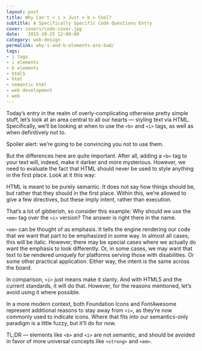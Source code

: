 ```yaml
---
layout: post
title: Why Can't < i > Just < b > Cool?
subtitle: A Specifically Specific Code Questions Entry
cover: covers/code-cover.jpg
date:   2015-10-25 12:00:00
category: web-design
permalink: why-i-and-b-elements-are-bad/
tags:
- i tags
- i elements
- b elements
- html5
- html
- semantic html
- web development
- web
---
```


Today’s entry in the realm of overly-complicating otherwise pretty simple stuff, let’s look at an area central to all our hearts — styling text via HTML. Specifically, we’ll be looking at when to use the `<b>` and `<i>` tags, as well as when definitively not to. 

Spoiler alert: we’re going to be convincing you not to use them. 

But the differences here are quite important. After all, adding a `<b>` tag to your text will, indeed, make it darker and more mysterious. However, we need to evaluate the fact that HTML should never be used to style anything in the first place. Look at it this way:

HTML is meant to be purely semantic. It does not say how things should be, but rather that they should in the first place. Within this, we’re allowed to give a few directives, but these imply intent, rather than execution. 

That’s a lot of gibberish, so consider this example: Why should we use the `<em>` tag over the `<i>` version? The answer is right there in the name. 

`<em>` can be thought of as emphasis. It tells the engine rendering our code that we want that part to be emphasized in some way. In almost all cases, this will be italic. However, there may be special cases where we actually do want the emphasis to look differently. Or, in some cases, we may want that text to be rendered uniquely for platforms serving those with disabilities. Or some other practical application. Either way, the intent is the same across the board. 

In comparison, `<i>` just means make it slanty. And with HTML5 and the current standards, it will do that. However, for the reasons mentioned, let’s avoid using it where possible. 

In a more modern context, both Foundation Icons and FontAwesome represent additional reasons to stay away from `<i>`, as they’re now commonly used to indicate icons. Where that fits into our semantics-only paradigm is a little fuzzy, but it’ll do for now. 

TL;DR — elements like `<b>` and `<i>` are not semantic, and should be avoided in favor of more universal concepts like `<strong>` and `<em>`.